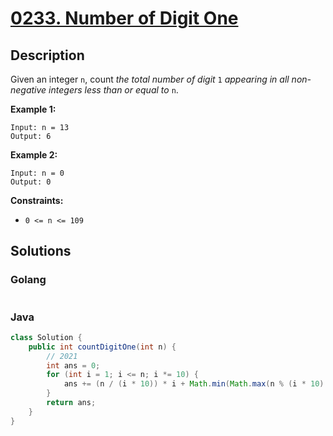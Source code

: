 # [0233. Number of Digit One](https://leetcode-cn.com/problems/number-of-digit-one/)



## Description

Given an integer `n`, count *the total number of digit* `1` *appearing in all non-negative integers less than or equal to* `n`.

 

**Example 1:**

```
Input: n = 13
Output: 6
```

**Example 2:**

```
Input: n = 0
Output: 0
```

 

**Constraints:**

- `0 <= n <= 109`



## Solutions

<!-- tabs:start -->

### **Golang**

```go
```

### **Java**

```java
class Solution {
    public int countDigitOne(int n) {
        // 2021
        int ans = 0;
        for (int i = 1; i <= n; i *= 10) {
            ans += (n / (i * 10)) * i + Math.min(Math.max(n % (i * 10) - i + 1,0), i);
        }
        return ans;
    }
}
```

<!-- tabs:end -->
